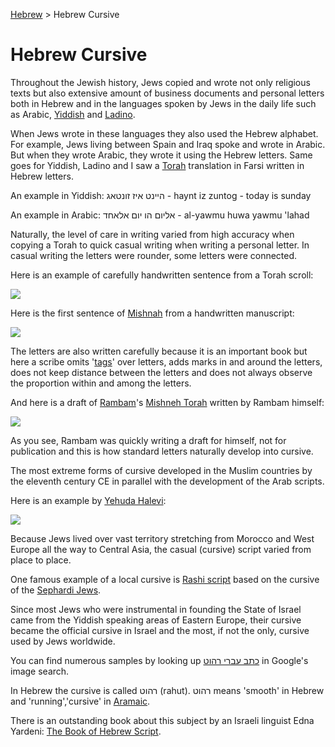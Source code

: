 [Hebrew](../README.md) > Hebrew Cursive

# Hebrew Cursive

Throughout the Jewish history, Jews copied and wrote not only religious texts but also extensive amount of business documents and personal letters both in Hebrew and in the languages spoken by Jews in the daily life such as Arabic, [Yiddish](http://en.wikipedia.org/wiki/Yiddish_language) and [Ladino](http://en.wikipedia.org/wiki/Ladino_language).

When Jews wrote in these languages they also used the Hebrew alphabet. For example, Jews living between Spain and Iraq spoke and wrote in Arabic. But when they wrote Arabic, they wrote it using the Hebrew letters. Same goes for Yiddish, Ladino and I saw a [Torah](http://en.wikipedia.org/wiki/Torah) translation in Farsi written in Hebrew letters.

An example in Yiddish: היינט איז זונטאג - haynt iz zuntog - today is sunday

An example in Arabic: אליום הו יום אלאחד - al-yawmu huwa yawmu 'lahad

Naturally, the level of care in writing varied from high accuracy when copying a Torah to quick casual writing when writing a personal letter. In casual writing the letters were rounder, some letters were connected.

Here is an example of carefully handwritten sentence from a Torah scroll:

[![](https://2.bp.blogspot.com/-EGefBGkZiek/UzzXfjpxjII/AAAAAAAAATM/WGlO35k0iTo/s1600/shma.jpg)](http://2.bp.blogspot.com/-EGefBGkZiek/UzzXfjpxjII/AAAAAAAAATM/WGlO35k0iTo/s1600/shma.jpg)

Here is the first sentence of [Mishnah](http://en.wikipedia.org/wiki/Mishnah) from a handwritten manuscript:

[![](https://3.bp.blogspot.com/-3An8OCP2zKc/UzzaExTGRbI/AAAAAAAAATY/4EoeLuC1Ya4/s1600/meeymatay2x.jpg)](http://3.bp.blogspot.com/-3An8OCP2zKc/UzzaExTGRbI/AAAAAAAAATY/4EoeLuC1Ya4/s1600/meeymatay2x.jpg)

The letters are also written carefully because it is an important book but here a scribe omits '[tags](http://en.wikipedia.org/wiki/Tag_(Hebrew_writing))' over letters, adds marks in and around the letters, does not keep distance between the letters and does not always observe the proportion within and among the letters.

And here is a draft of [Rambam](http://en.wikipedia.org/wiki/Rambam)'s [Mishneh Torah](http://en.wikipedia.org/wiki/Mishneh_Torah) written by Rambam himself:

[![](https://1.bp.blogspot.com/-Gh-k4cWghJ8/U0NWECVgo_I/AAAAAAAAAUE/nAdFjDGCO-k/s1600/mishnex.jpg)](http://1.bp.blogspot.com/-Gh-k4cWghJ8/U0NWECVgo_I/AAAAAAAAAUE/nAdFjDGCO-k/s1600/mishnex.jpg)

As you see, Rambam was quickly writing a draft for himself, not for publication and this is how standard letters naturally develop into cursive.

The most extreme forms of cursive developed in the Muslim countries by the eleventh century CE in parallel with the development of the Arab scripts.

Here is an example by [Yehuda Halevi](http://en.wikipedia.org/wiki/Judah_Halevi):

[![](https://images-blogger-opensocial.googleusercontent.com/gadgets/proxy?url=http%3A%2F%2Fwww.lib.cam.ac.uk%2FTaylor-Schechter%2Fgifs%2FT-S8J18_5.gif&container=blogger&gadget=a&rewriteMime=image%2F*&fpt=7bcfbce29e)](http://www.lib.cam.ac.uk/Taylor-Schechter/gifs/T-S8J18_5.gif)

Because Jews lived over vast territory stretching from Morocco and West Europe all the way to Central Asia, the casual (cursive) script varied from place to place.

One famous example of a local cursive is [Rashi script](http://leshonay.blogspot.com/2013/10/rashi-script.html) based on the cursive of the [Sephardi Jews](http://en.wikipedia.org/wiki/Sephardi_Jews).

Since most Jews who were instrumental in founding the State of Israel came from the Yiddish speaking areas of Eastern Europe, their cursive became the official cursive in Israel and the most, if not the only, cursive used by Jews worldwide.

You can find numerous samples by looking up [כתב עברי רהוט](https://www.google.com/search?q=%D7%9B%D7%AA%D7%91+%D7%A2%D7%91%D7%A8%D7%99+%D7%A8%D7%94%D7%95%D7%98&tbm=isch) in Google's image search.

In Hebrew the cursive is called רהוט (rahut). רהוט means 'smooth' in Hebrew and 'running','cursive' in [Aramaic](http://en.wikipedia.org/wiki/Aramaic_language).

There is an outstanding book about this subject by an Israeli linguist Edna Yardeni: [The Book of Hebrew Script](http://www.amazon.com/The-Book-Hebrew-Script-Palaeography/dp/1584560878).
